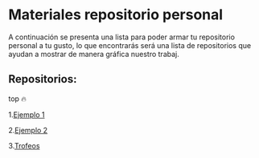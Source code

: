 # Materiales repositorio personal
A continuación se presenta una lista para poder armar tu repositorio personal a tu gusto, lo que encontrarás será una lista de repositorios que ayudan a mostrar de manera gráfica nuestro trabaj.
  
## Repositorios:

top 🔥
  
  1.[Ejemplo 1](https://github.com/Carol42/Carol42.git)
     
  2.[Ejemplo 2](https://github.com/jtoledom1/jtoledom1.git)
     
  3.[Trofeos](https://github.com/ryo-ma/github-profile-trophy.git)